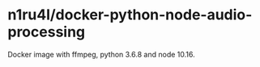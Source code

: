 # n1ru4l/docker-python-node-audio-processing

Docker image with ffmpeg, python 3.6.8 and node 10.16.
